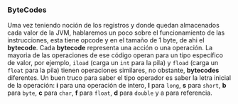 ### ByteCodes



Uma vez teniendo noción de los registros y donde quedan almacenados cada valor de la JVM, hablaremos un poco sobre el funcionamiento de las instrucciones, esta tiene opcode y en el tamaño de 1 byte, de ahi el **bytecode**. Cada **bytecode** representa una acción o una operación. La mayoria de las operaciones de ese código operan para un tipo específico de valor, por ejemplo, `iload` (carga un `int` para la pila) y `fload` (carga un `float` para la pila) tienen operaciones similares, no obstante, **bytecodes** diferentes. Un buen truco para saber el tipo operador es saber la letra inicial de la operación: **i** para una operación de intero, **l** para `long`, **s** para `short`, **b** para `byte`, **c** para `char`, **f** para `float`, **d** para `double` y a para referencia. 